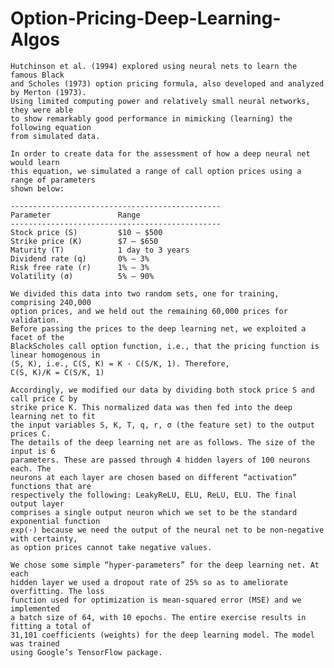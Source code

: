 # Option-Pricing-Deep-Learning-Algos
	Hutchinson et al. (1994) explored using neural nets to learn the famous Black 
	and Scholes (1973) option pricing formula, also developed and analyzed by Merton (1973).
	Using limited computing power and relatively small neural networks, they were able
	to show remarkably good performance in mimicking (learning) the following equation
	from simulated data.

	In order to create data for the assessment of how a deep neural net would learn
	this equation, we simulated a range of call option prices using a range of parameters
	shown below:

	-----------------------------------------------
	Parameter 				Range
	-----------------------------------------------
	Stock price (S) 		$10 – $500
	Strike price (K) 		$7 – $650
	Maturity (T) 			1 day to 3 years
	Dividend rate (q) 		0% – 3%
	Risk free rate (r) 		1% – 3%
	Volatility (σ) 			5% – 90%

	We divided this data into two random sets, one for training, comprising 240,000
	option prices, and we held out the remaining 60,000 prices for validation.
	Before passing the prices to the deep learning net, we exploited a facet of the 
	BlackScholes call option function, i.e., that the pricing function is linear homogenous in
	(S, K), i.e., C(S, K) = K · C(S/K, 1). Therefore,
	C(S, K)/K = C(S/K, 1)

	Accordingly, we modified our data by dividing both stock price S and call price C by
	strike price K. This normalized data was then fed into the deep learning net to fit
	the input variables S, K, T, q, r, σ (the feature set) to the output prices C.
	The details of the deep learning net are as follows. The size of the input is 6
	parameters. These are passed through 4 hidden layers of 100 neurons each. The
	neurons at each layer are chosen based on different “activation” functions that are
	respectively the following: LeakyReLU, ELU, ReLU, ELU. The final output layer
	comprises a single output neuron which we set to be the standard exponential function
	exp(·) because we need the output of the neural net to be non-negative with certainty,
	as option prices cannot take negative values.

	We chose some simple “hyper-parameters” for the deep learning net. At each
	hidden layer we used a dropout rate of 25% so as to ameliorate overfitting. The loss
	function used for optimization is mean-squared error (MSE) and we implemented
	a batch size of 64, with 10 epochs. The entire exercise results in fitting a total of
	31,101 coefficients (weights) for the deep learning model. The model was trained
	using Google’s TensorFlow package. 
